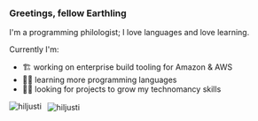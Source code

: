 ### Greetings, fellow Earthling

I'm a programming philologist; I love languages and love learning.

Currently I'm:

- 🏗 working on enterprise build tooling for Amazon & AWS
- 👨‍💻 learning more programming languages
- 🧙‍♂️ looking for projects to grow my technomancy skills

<p>
  <img src="https://github-readme-stats.vercel.app/api/top-langs?username=hiljusti&show_icons=true&theme=dark&locale=en&layout=compact"
       align="left"
       alt="hiljusti" />
  &nbsp;
  <img src="https://github-readme-stats.vercel.app/api?username=hiljusti&show_icons=true&theme=dark&locale=en"
       align="center"
       alt="hiljusti" />
</p>

<!--
**hiljusti/hiljusti** is a ✨ _special_ ✨ repository because its `README.md` (this file) appears on your GitHub profile.

Here are some ideas to get you started:

- 🔭 I’m currently working on ...
- 🌱 I’m currently learning ...
- 👯 I’m looking to collaborate on ...
- 🤔 I’m looking for help with ...
- 💬 Ask me about ...
- 📫 How to reach me: ...
- 😄 Pronouns: ...
- ⚡ Fun fact: ...
-->

